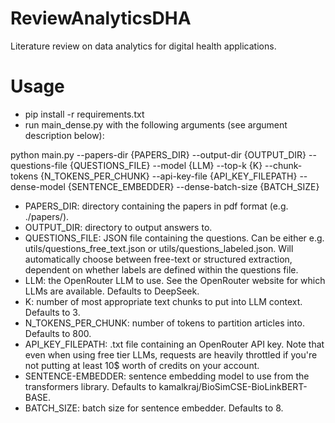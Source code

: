 # ReviewAnalyticsDHA
Literature review on data analytics for digital health applications.


# Usage

- pip install -r requirements.txt
- run main_dense.py with the following arguments (see argument description below):
  
python main.py --papers-dir {PAPERS_DIR} --output-dir {OUTPUT_DIR} --questions-file {QUESTIONS_FILE} --model {LLM} --top-k {K} --chunk-tokens {N_TOKENS_PER_CHUNK} --api-key-file {API_KEY_FILEPATH} --dense-model {SENTENCE_EMBEDDER} --dense-batch-size {BATCH_SIZE}


- PAPERS_DIR: directory containing the papers in pdf format (e.g. ./papers/).
- OUTPUT_DIR: directory to output answers to.
- QUESTIONS_FILE: JSON file containing the questions. Can be either e.g. utils/questions_free_text.json or utils/questions_labeled.json. Will automatically choose between free-text or structured extraction, dependent on whether labels are defined within the questions file.
- LLM: the OpenRouter LLM to use. See the OpenRouter website for which LLMs are available. Defaults to DeepSeek.
- K: number of most appropriate text chunks to put into LLM context. Defaults to 3.
- N_TOKENS_PER_CHUNK: number of tokens to partition articles into. Defaults to 800.
- API_KEY_FILEPATH: .txt file containing an OpenRouter API key. Note that even when using free tier LLMs, requests are heavily throttled if you're not putting at least 10$ worth of credits on your account.
- SENTENCE-EMBEDDER: sentence embedding model to use from the transformers library. Defaults to kamalkraj/BioSimCSE-BioLinkBERT-BASE. 
- BATCH_SIZE: batch size for sentence embedder. Defaults to 8.
